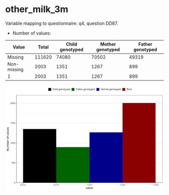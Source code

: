 # other_milk_3m
Variable mapping to questionnaire: q4, question DD87.
- Number of values:

| Value | Total | Child genotyped | Mother genotyped | Father genotyped |
| ----- | ----- | --------------- | ---------------- | ---------------- |
| Missing | 111620 | 74080 | 70502 | 49319 |
| Non-missing | 2003 | 1351 | 1267 | 899 |
| 1 | 2003 | 1351 | 1267 | 899 |



![](other_milk_3m_n.png)



